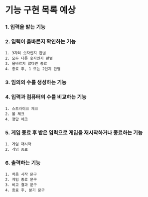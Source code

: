 # 기능 구현 목록 예상

### 1. 입력을 받는 기능
### 2. 입력이 올바른지 확인하는 기능
    1. 3자리 숫자인지 판별
    2. 모두 다른 숫자인지 판별
    3. 올바르지 않다면 종료
    4. 종료 후, 1 또는 2인지 판별
### 3. 임의의 수를 생성하는 기능
### 4. 입력과 컴퓨터의 수를 비교하는 기능
    1. 스트라이크 체크
    2. 볼 체크
    4. 정답 체크
### 5. 게임 종료 후 받은 입력으로 게임을 재시작하거나 종료하는 기능
    1. 게임 재시작
    2. 게임 종료
### 6. 출력하는 기능
    1. 처음 시작 문구
    2. 게임 종료 문구
    3. 비교 결과 문구 
    4. 종료 후, 분기 문구
